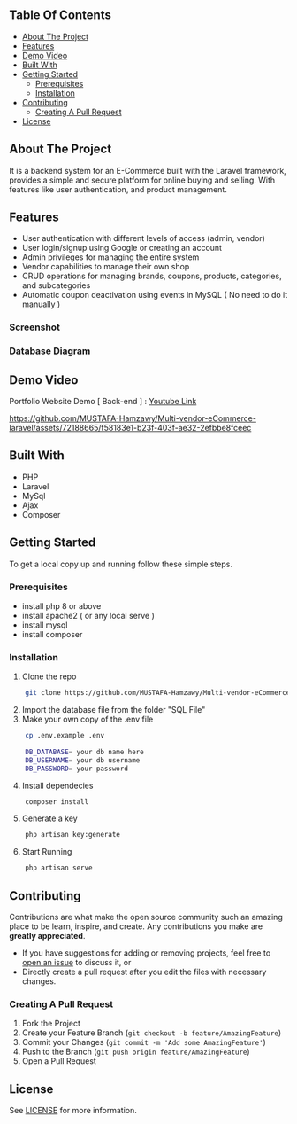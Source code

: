 <br/>

## Table Of Contents

- [About The Project](#about-the-project)
- [Features](#features)
- [Demo Video](#demo_video)
- [Built With](#built-with)
- [Getting Started](#getting-started)
  - [Prerequisites](#prerequisites)
  - [Installation](#installation)
- [Contributing](#contributing)
  - [Creating A Pull Request](#creating-a-pull-request)
- [License](#license)

## About The Project

It is a backend system for an E-Commerce built with the Laravel framework, provides a simple and secure platform for online buying and selling. With features like user authentication, and product management.

## Features
- User authentication with different levels of access (admin, vendor)
- User login/signup using Google or creating an account
- Admin privileges for managing the entire system
- Vendor capabilities to manage their own shop
- CRUD operations for managing brands, coupons, products, categories, and subcategories
- Automatic coupon deactivation using events in MySQL ( No need to do it manually )

### Screenshot


### Database Diagram


## Demo Video
Portfolio Website Demo [ Back-end ] : <a href="https://www.youtube.com/watch?v=goU6Rim3VOY" id="demo_video"> Youtube Link </a>


https://github.com/MUSTAFA-Hamzawy/Multi-vendor-eCommerce-laravel/assets/72188665/f58183e1-b23f-403f-ae32-2efbbe8fceec



## Built With

* PHP
* Laravel
* MySql
* Ajax
* Composer

## Getting Started

To get a local copy up and running follow these simple steps.

### Prerequisites

* install php 8 or above
* install apache2 ( or any local serve )
* install mysql
* install composer

### Installation

1. Clone the repo

```sh
    git clone https://github.com/MUSTAFA-Hamzawy/Multi-vendor-eCommerce-laravel.git
```

2. Import the database file from the folder "SQL File"
3. Make your own copy of the .env file
```sh
    cp .env.example .env
 
    DB_DATABASE= your db name here
    DB_USERNAME= your db username
    DB_PASSWORD= your password 
```

4. Install dependecies

```sh
    composer install
```
5. Generate a key
```sh
    php artisan key:generate
```
6. Start Running
```sh
    php artisan serve
```

## Contributing

Contributions are what make the open source community such an amazing place to be learn, inspire, and create. Any contributions you make are **greatly appreciated**.
- If you have suggestions for adding or removing projects, feel free to [open an issue](https://github.com/MUSTAFA-Hamzawy/Multi-vendor-eCommerce-laravel/issues/new) to discuss it, or
-  Directly create a pull request after you edit the files with necessary changes.

### Creating A Pull Request

1. Fork the Project
2. Create your Feature Branch (`git checkout -b feature/AmazingFeature`)
3. Commit your Changes (`git commit -m 'Add some AmazingFeature'`)
4. Push to the Branch (`git push origin feature/AmazingFeature`)
5. Open a Pull Request

## License
See [LICENSE](https://github.com/MUSTAFA-Hamzawy/Multi-vendor-eCommerce-laravel/blob/main/LICENSE) for more information.
